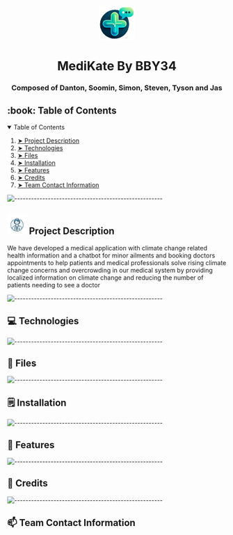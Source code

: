 <p align="center"> 
  <img src="public/MediKate.gif" alt="Animated MediKate Logo" width="80px" height="80px">
</p>
<h1 align="center"> MediKate By BBY34 </h1>
<h3 align="center"> Composed of Danton, Soomin, Simon, Steven, Tyson and Jas </h3>

<!-- TABLE OF CONTENTS -->
<h2 id="table-of-contents"> :book: Table of Contents</h2>

<details open="open">
  <summary>Table of Contents</summary>
  <ol>
    <li><a href="#project-description"> ➤ Project Description </a></li>
    <li><a href="#Technologies"> ➤ Technologies </a></li>
    <li><a href="#Files"> ➤ Files </a></li>
    <li><a href="#Installation"> ➤ Installation </a></li>
    <li><a href="#Features"> ➤ Features</a></li>
    <li><a href="#Credits"> ➤ Credits</a></li>
    <li><a href="#Team-Contact-Information"> ➤ Team Contact Information</a></li>
  </ol>
</details>

![-----------------------------------------------------](https://raw.githubusercontent.com/andreasbm/readme/master/assets/lines/aqua.png)
<!-- Project Description -->
<h2 id="project-description"> <img src="public/Kate.png" alt="Dr.Kate Logo" width="45px" height="45px"> Project Description</h2>
We have developed a medical application with climate change related health information and a chatbot for minor ailments and booking doctors appointments to help patients and medical professionals solve rising climate change concerns and overcrowding in our medical system by providing localized information on climate change and reducing the number of patients needing to see a doctor

![-----------------------------------------------------](https://raw.githubusercontent.com/andreasbm/readme/master/assets/lines/aqua.png)
<!-- TECHNOLOGIES -->
<h2 id="Technologies"> 💻 Technologies</h2>

![-----------------------------------------------------](https://raw.githubusercontent.com/andreasbm/readme/master/assets/lines/aqua.png)
<!-- Files -->
<h2 id="Files"> 📁 Files</h2> 

![-----------------------------------------------------](https://raw.githubusercontent.com/andreasbm/readme/master/assets/lines/aqua.png)
<!-- INSTALLATION -->
<h2 id="Installation"> 🗒️ Installation</h2>

![-----------------------------------------------------](https://raw.githubusercontent.com/andreasbm/readme/master/assets/lines/aqua.png)
<!-- FEATURES -->
<h2 id="Features"> 🥇 Features </h2>

![-----------------------------------------------------](https://raw.githubusercontent.com/andreasbm/readme/master/assets/lines/aqua.png)
<!-- CREDITS -->
<h2 id="Credits"> 📜 Credits</h2>

![-----------------------------------------------------](https://raw.githubusercontent.com/andreasbm/readme/master/assets/lines/aqua.png)
<!-- TEAM CONTACT INFORMATION -->
<h2 id="Team-Contact-Information"> 📫 Team Contact Information</h2>
